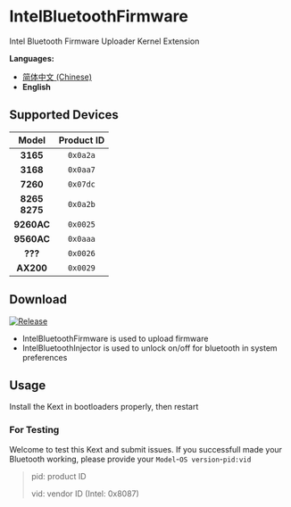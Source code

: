 # IntelBluetoothFirmware

Intel Bluetooth Firmware Uploader Kernel Extension

**Languages:**

- [简体中文 (Chinese)](/README.md)
- **English**

## Supported Devices

|        Model        | Product ID |
| :----------------: | :--------: |
|      **3165**      |  `0x0a2a`  |
|      **3168**      |  `0x0aa7`  |
|      **7260**      |  `0x07dc`  |
| **8265<br/> 8275** |  `0x0a2b`  |
|     **9260AC**     |  `0x0025`  |
|     **9560AC**     |  `0x0aaa`  |
|      **???**       |  `0x0026`  |
|     **AX200**      |  `0x0029`  |

## Download

[![Release](https://img.shields.io/github/v/release/zxystd/IntelBluetoothFirmware)](https://github.com/zxystd/IntelBluetoothFirmware/releases/latest)

- IntelBluetoothFirmware is used to upload firmware
- IntelBluetoothInjector is used to unlock on/off for bluetooth in system preferences

## Usage

Install the Kext in bootloaders properly, then restart

### For Testing

Welcome to test this Kext and submit issues. If you successfull made your Bluetooth working, please provide your `Model`-`OS version`-`pid:vid`

> pid: product ID
>
> vid: vendor ID (Intel: 0x8087)
